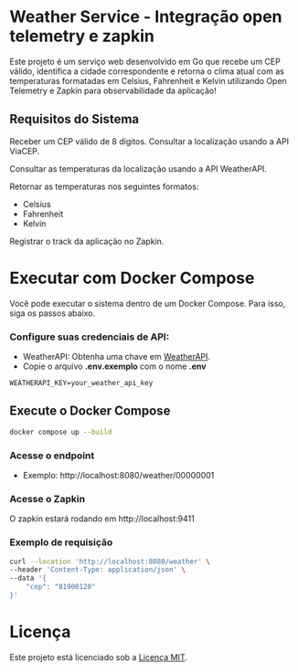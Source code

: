 # Weather Service - Integração open telemetry e zapkin
Este projeto é um serviço web desenvolvido em Go que recebe um CEP válido, identifica a cidade correspondente e retorna o clima atual com as temperaturas formatadas em Celsius, Fahrenheit e Kelvin utilizando Open Telemetry e Zapkin para observabilidade da aplicação!

## Requisitos do Sistema

Receber um CEP válido de 8 dígitos.
Consultar a localização usando a API ViaCEP.

Consultar as temperaturas da localização usando a API WeatherAPI.

Retornar as temperaturas nos seguintes formatos:

- Celsius
- Fahrenheit
- Kelvin

Registrar o track da aplicação no Zapkin.

# **Executar com Docker Compose**
Você pode executar o sistema dentro de um Docker Compose. Para isso, siga os passos abaixo.

### **Configure suas credenciais de API:**
- WeatherAPI: Obtenha uma chave em [WeatherAPI](https://www.weatherapi.com/).
- Copie o arquivo **.env.exemplo** com o nome **.env**
```
WEATHERAPI_KEY=your_weather_api_key
```

## **Execute o Docker Compose**
```bash
docker compose up --build
```

### **Acesse o endpoint**
- Exemplo: http://localhost:8080/weather/00000001

### **Acesse o Zapkin**
O zapkin estará rodando em http://localhost:9411

### Exemplo de requisição

```bash
curl --location 'http://localhost:8080/weather' \
--header 'Content-Type: application/json' \
--data '{
    "cep": "81900120"
}'
```

# **Licença**
Este projeto está licenciado sob a [Licença MIT](LICENSE).
